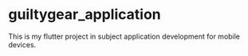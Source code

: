 # guiltygear_application
This is my flutter project in subject application development for mobile devices.
